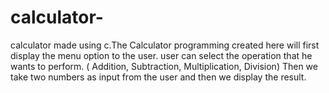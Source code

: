 # calculator-
calculator made using c.The Calculator programming created here will first display the menu option to the user. user can select the operation that he wants to perform. ( Addition, Subtraction, Multiplication, Division)  Then we take two numbers as input from the user and then we display the result.
